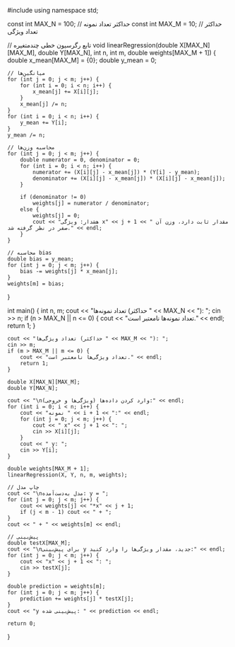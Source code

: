 #include <iostream>
using namespace std;

const int MAX_N = 100; // حداکثر تعداد نمونه
const int MAX_M = 10; // حداکثر تعداد ویژگی

// تابع رگرسیون خطی چندمتغیره
void linearRegression(double X[MAX_N][MAX_M], double Y[MAX_N], int n, int m, double weights[MAX_M + 1]) {
    double x_mean[MAX_M] = {0};
    double y_mean = 0;

    // میانگین‌ها
    for (int j = 0; j < m; j++) {
        for (int i = 0; i < n; i++) {
            x_mean[j] += X[i][j];
        }
        x_mean[j] /= n;
    }
    for (int i = 0; i < n; i++) {
        y_mean += Y[i];
    }
    y_mean /= n;

    // محاسبه وزن‌ها
    for (int j = 0; j < m; j++) {
        double numerator = 0, denominator = 0;
        for (int i = 0; i < n; i++) {
            numerator += (X[i][j] - x_mean[j]) * (Y[i] - y_mean);
            denominator += (X[i][j] - x_mean[j]) * (X[i][j] - x_mean[j]);
        }

        if (denominator != 0)
            weights[j] = numerator / denominator;
        else {
            weights[j] = 0;
            cout << "هشدار: ویژگی x" << j + 1 << " مقدار ثابت دارد، وزن آن صفر در نظر گرفته شد." << endl;
        }
    }

    // محاسبه bias
    double bias = y_mean;
    for (int j = 0; j < m; j++) {
        bias -= weights[j] * x_mean[j];
    }
    weights[m] = bias;
}

int main() {
    int n, m;
    cout << "تعداد نمونه‌ها (حداکثر " << MAX_N << "): ";
    cin >> n;
    if (n > MAX_N || n <= 0) {
        cout << "تعداد نمونه‌ها نامعتبر است." << endl;
        return 1;
    }

    cout << "تعداد ویژگی‌ها (حداکثر " << MAX_M << "): ";
    cin >> m;
    if (m > MAX_M || m <= 0) {
        cout << "تعداد ویژگی‌ها نامعتبر است." << endl;
        return 1;
    }

    double X[MAX_N][MAX_M];
    double Y[MAX_N];

    cout << "\nوارد کردن داده‌ها (ویژگی‌ها و خروجی):" << endl;
    for (int i = 0; i < n; i++) {
        cout << "نمونه " << i + 1 << ":" << endl;
        for (int j = 0; j < m; j++) {
            cout << " x" << j + 1 << ": ";
            cin >> X[i][j];
        }
        cout << " y: ";
        cin >> Y[i];
    }

    double weights[MAX_M + 1];
    linearRegression(X, Y, n, m, weights);

    // چاپ مدل
    cout << "\nمدل به‌دست‌آمده: y = ";
    for (int j = 0; j < m; j++) {
        cout << weights[j] << "*x" << j + 1;
        if (j < m - 1) cout << " + ";
    }
    cout << " + " << weights[m] << endl;

    // پیش‌بینی
    double testX[MAX_M];
    cout << "\nبرای پیش‌بینی y جدید، مقدار ویژگی‌ها را وارد کنید:" << endl;
    for (int j = 0; j < m; j++) {
        cout << "x" << j + 1 << ": ";
        cin >> testX[j];
    }

    double prediction = weights[m];
    for (int j = 0; j < m; j++) {
        prediction += weights[j] * testX[j];
    }
    cout << "y پیش‌بینی شده: " << prediction << endl;

    return 0;
}

